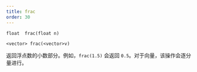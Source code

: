 ```yaml
---
title: frac
order: 30
---
```

`float  frac(float n)`

`<vector> frac(<vector>v)`

返回浮点数的小数部分。例如，`frac(1.5)` 会返回 `0.5`。对于向量，该操作会逐分量进行。

